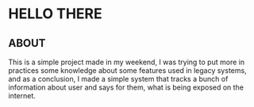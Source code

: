 # HELLO THERE
## ABOUT
This is a simple project made in my weekend, I was trying to put more in practices some knowledge about some features used in legacy systems, and as a conclusion, I made a simple system that tracks a bunch of information about user and says for them, what is being exposed on the internet. 

